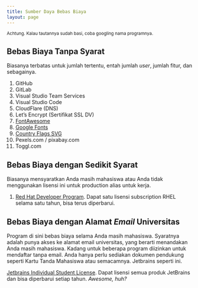 ```yaml
---
title: Sumber Daya Bebas Biaya
layout: page
---
```

<sup>Achtung. Kalau tautannya sudah basi, coba googling nama programnya.</sup>

## Bebas Biaya Tanpa Syarat
Biasanya terbatas untuk jumlah tertentu, entah jumlah *user*, jumlah fitur, dan sebagainya.
1. GitHub
1. GitLab
1. Visual Studio Team Services
1. Visual Studio Code
1. CloudFlare (DNS)
1. Let’s Encrypt (Sertifikat SSL DV)
1. [FontAwesome](http://fontawesome.io/)
1. [Google Fonts](https://fonts.google.com/)
1. [Country Flags SVG](https://www.flaticon.com/packs/countrys-flags)
1. Pexels.com / pixabay.com
1. Toggl.com

## Bebas Biaya dengan Sedikit Syarat
Biasanya mensyaratkan Anda masih mahasiswa atau Anda tidak menggunakan lisensi ini untuk production alias untuk kerja.

1. [Red Hat Developer Program](https://developers.redhat.com/).  Dapat satu lisensi subscription RHEL selama satu tahun, bisa terus diperbarui.

## Bebas Biaya dengan Alamat *Email* Universitas
Program di sini bebas biaya selama Anda masih mahasiswa. Syaratnya adalah punya akses ke alamat email universitas, yang berarti menandakan Anda masih mahasiswa. Kadang untuk beberapa program diizinkan untuk mendaftar tanpa email. Anda hanya perlu sediakan dokumen pendukung seperti Kartu Tanda Mahasiswa atau semacamnya. Jetbrains seperti ini.

[Jetbrains Individual Student License](https://www.jetbrains.com/student/). Dapat lisensi semua produk JetBrains dan bisa diperbarui setiap tahun. *Awesome, huh?*
